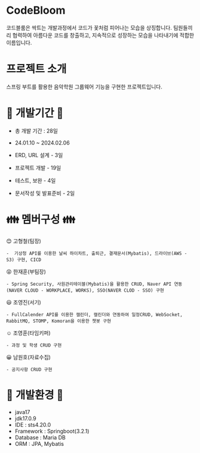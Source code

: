 # CodeBloom

코드블룸은 싹트는 개발과정에서 코드가 꽃처럼 피어나는 모습을 상징합니다. 팀원들끼리 협력하여 아름다운 코드를 창출하고, 지속적으로 성장하는 모습을 나타내기에 적합한 이름입니다.


# 프로젝트 소개


스프링 부트를 활용한 음악학원 그룹웨어 기능을 구현한 프로젝트입니다.



# :memo: 개발기간 :memo:

  - 총 개발 기간 : 28일
  - 24.01.10 ~ 2024.02.06
    
  - ERD, URL 설계 - 3일
  - 프로젝트 개발 - 19일
  - 테스트, 보완 - 4일
  - 문서작성 및 발표준비 - 2일

# :family: 멤버구성 :family:

  :blush: 고형철(팀장)
  
    -  기상청 API를 이용한 날씨 하이차트, 출퇴근, 결재문서(Mybatis), 드라이브(AWS - S3) 구현, CICD
    
  :stuck_out_tongue_closed_eyes: 한재훈(부팀장) 
  
    - Spring Security, 사원관리테이블(Mybatis)을 활용한 CRUD, Naver API 연동(NAVER CLOUD - WORKPLACE, WORKS), SSO(NAVER CLOD - SSO) 구현
    
  :smiley: 조영진(서기)
  
    - FullCalender API를 이용한 캘린더, 캘린더와 연동하여 일정CRUD, WebSocket, RabbitMQ, STOMP, Komoran을 이용한 챗봇 구현

  :relaxed: 조영훈(타임키퍼)
  
    - 과정 및 학생 CRUD 구현
    
  :grinning: 남원호(자료수집)
  
    - 공지사항 CRUD 구현
    

# :wrench: 개발환경 :wrench:

  - java17
  - jdk17.0.9
  - IDE : sts4.20.0
  - Framework : Springboot(3.2.1)
  - Database : Maria DB
  - ORM : JPA, Mybatis
